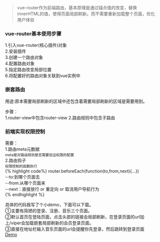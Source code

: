 >vue-router作为前端路由，基本原理是通过锚点值的改变，替换innerHTML的值，使得页面局部刷新。而不需要重新加载整个页面，优化用户体验

### vue-router基本使用步骤

1.引入vue-router(核心插件)对象  
2.安装插件  
3.创建一个路由对象  
4.配置路由对象  
5.指定路由改变局部位置  
6.将配置好的路由对象关联到vue实例中

### 嵌套路由

用途:原本需要局部刷新的区域中还包含着需要局部刷新的区域是需要用到。  

步骤：  
1.router-view中包含router-view
2.路由规则中包含子路由

### 前端实现权限控制

需要：  
1.路由meta元数据  
<small>meta是对路由规则是否需要验证权限的配置</small>  
2.路由钩子  
<small>权限控制的函数执行</small>  
{% highlight code%}
router.beforeEach(function(to,from,next){...})  
--to:到哪个页面去  
--from:从哪个页面来  
--next：直接放行 or 重定向 or 取消用户导航行为  
{% endhighlight %}

具体的代码我写了个小demo，下面可以下载。  
①主要有简陋的登录、注册、音乐三个页面。  
②默认首页在登陆页面，点击头部的链接会局部刷新，在登录页面的url加上/viper会加载嵌套局部刷新的会员登录页面。  
③直接在地址栏输入音乐页面的url会提醒你先登录，然后跳转到登录页面  
<a href="../code/v-router.html" download="vue-router">Demo</a>

